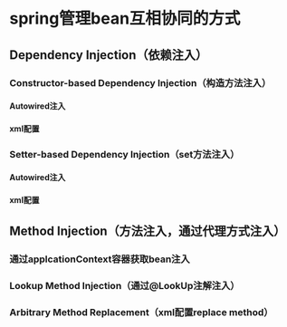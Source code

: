 
  <iframe :src="$withBase('/markmap/spring管理bean之间的协同的方式.html')" width="100%" height="400" frameborder="0" scrolling="No" leftmargin="0" topmargin="0"></iframe>
  
# spring管理bean互相协同的方式

## Dependency Injection（依赖注入）

### Constructor-based Dependency Injection（构造方法注入）

#### Autowired注入

#### xml配置

### Setter-based Dependency Injection（set方法注入）

#### Autowired注入

#### xml配置

## Method Injection（方法注入，通过代理方式注入）

### 通过applcationContext容器获取bean注入

### Lookup Method Injection（通过@LookUp注解注入）

### Arbitrary Method Replacement（xml配置replace method）